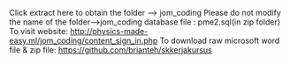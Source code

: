 Click extract here to obtain the folder --> jom_coding
Please do not modify the name of the folder-->jom_coding
database file : pme2.sql(in zip folder)
To visit website:
http://physics-made-easy.ml/jom_coding/content_sign_in.php
To download raw microsoft word file & zip file:
https://github.com/brianteh/skkerjakursus
